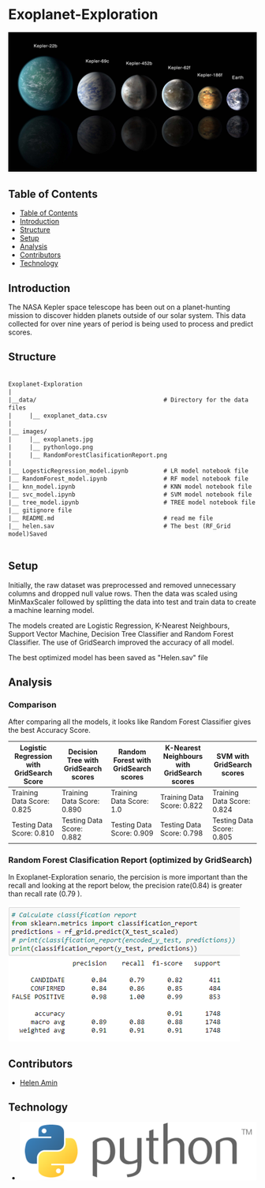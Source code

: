 # Exoplanet-Exploration

![planets View](Images/exoplanets.jpg)

## Table of Contents

- [Table of Contents](#table-of-contents)
- [Introduction](#Introduction)
- [Structure](#Structure)
- [Setup](#Setup)
- [Analysis](#Analysis)
- [Contributors](#Contributors)
- [Technology](#Technology)

## Introduction

The NASA Kepler space telescope has been out on a planet-hunting mission to discover hidden planets
outside of our solar system. This data collected for over nine years of period is being used to process and
predict scores. 


## Structure
```
 
Exoplanet-Exploration
|
|__data/                                    # Directory for the data files
|     |__ exoplanet_data.csv
|
|__ images/
|     |__ exoplanets.jpg
|     |__ pythonlogo.png
|     |__ RandomForestClasificationReport.png
|
|__ LogesticRegression_model.ipynb          # LR model notebook file
|__ RandomForest_model.ipynb                # RF model notebook file
|__ knn_model.ipynb                         # KNN model notebook file
|__ svc_model.ipynb                         # SVM model notebook file
|__ tree_model.ipynb                        # TREE model notebook file
|__ gitignore file
|__ README.md                               # read me file
|__ helen.sav                               # The best (RF_Grid model)Saved 
                   

```

## Setup

Initially, the raw dataset was preprocessed and removed unnecessary columns and dropped null value
rows. Then the data was scaled using MinMaxScaler followed by splitting the data into test and train
data to create a machine learning model. 

The models created are Logistic Regression, K-Nearest Neighbours, Support Vector Machine, Decision Tree Classifier and Random Forest Classifier. The use of GridSearch improved the accuracy of all model.

The best optimized model has been saved as "Helen.sav" file

## Analysis

### Comparison
After comparing all the models, it looks like Random Forest Classifier gives the best Accuracy Score.

| Logistic Regression with GridSearch Score | Decision Tree with GridSearch scores | Random Forest with GridSearch scores | K-Nearest Neighbours with GridSearch scores | SVM with GridSearch scores |
|-|-|-|-|-|
| Training Data Score: 0.825 | Training Data Score: 0.890 | Training Data Score: 1.0 | Training Data Score: 0.822 | Training Data Score: 0.824 |
| Testing Data Score: 0.810 | Testing Data Score: 0.882 | Testing Data Score: 0.909 | Testing Data Score: 0.798 |Testing Data Score: 0.805 |

### Random Forest Clasification Report (optimized by GridSearch)
In Exoplanet-Exploration senario, the percision is more important than the recall and looking at the report below, the precision rate(0.84) is greater than recall rate (0.79 ).


![Random Forest Clasification Report](Images/RandomForestClasificationReport.png)

## Contributors

- [Helen Amin](https://github.com/helenamin)

## Technology

- ![PythonLogo](Images/pythonlogo.png)
